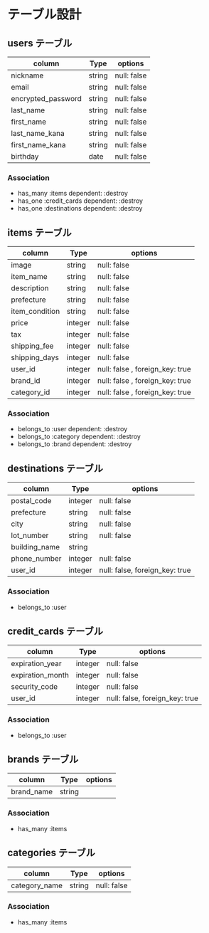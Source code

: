 # テーブル設計

## users テーブル

| column             | Type       | options     |
| ------------------ | ---------- | ----------- |
| nickname           | string     | null: false |
| email              | string     | null: false |
| encrypted_password | string     | null: false |
| last_name          | string     | null: false |
| first_name         | string     | null: false |
| last_name_kana     | string     | null: false |
| first_name_kana    | string     | null: false |
| birthday           | date       | null: false |


### Association
- has_many :items dependent: :destroy
- has_one :credit_cards dependent: :destroy
- has_one :destinations dependent: :destroy

## items テーブル

| column          | Type       | options                        |
| --------------- | ---------- | ------------------------------ |
| image           | string     | null: false                    |
| item_name       | string     | null: false                    |
| description     | string     | null: false                    |
| prefecture      | string     | null: false                    |
| item_condition  | string     | null: false                    |
| price           | integer    | null: false                    |
| tax             | integer    | null: false                    |
| shipping_fee    | integer    | null: false                    |
| shipping_days   | integer    | null: false                    |
| user_id         | integer    | null: false , foreign_key: true|
| brand_id        | integer    | null: false , foreign_key: true|
| category_id     | integer    | null: false , foreign_key: true|

### Association

- belongs_to :user dependent: :destroy
- belongs_to :category dependent: :destroy
- belongs_to :brand dependent: :destroy

## destinations テーブル

| column          | Type       | options                        |
| --------------- | ---------- | ------------------------------ |
| postal_code     | integer    | null: false                    |
| prefecture      | string     | null: false                    |
| city            | string     | null: false                    |
| lot_number      | string     | null: false                    |
| building_name   | string     |                                |
| phone_number    | integer    | null: false                    |
| user_id         | integer    | null: false, foreign_key: true |

### Association

- belongs_to :user

## credit_cards テーブル

| column           | Type       | options                        |
| ---------------- | ---------- | ------------------------------ |
| expiration_year  | integer    | null: false                    |
| expiration_month | integer    | null: false                    |
| security_code    | integer    | null: false                    |
| user_id          | integer    | null: false, foreign_key: true |

### Association

- belongs_to :user

## brands テーブル

| column           | Type       | options             |
| ---------------- | ---------- | ------------------- |
| brand_name       | string     |                     |

### Association

- has_many :items

## categories テーブル

| column           | Type       | options             |
| ---------------- | ---------- | ------------------- |
| category_name    | string     | null: false         |

### Association

- has_many :items